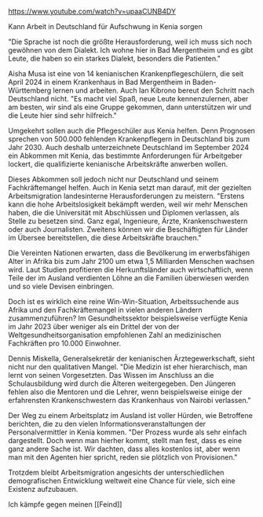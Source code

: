 https://www.youtube.com/watch?v=upaaCUNB4DY

Kann Arbeit in Deutschland für Aufschwung in Kenia sorgen

"Die Sprache ist noch die größte Herausforderung, weil ich muss sich noch gewöhnen von dem Dialekt. Ich wohne hier in Bad Mergentheim und es gibt Leute, die haben so ein starkes Dialekt, besonders die Patienten." 

Aisha Musa ist eine von 14 kenianischen Krankenpflegeschülern, die seit April 2024 in einem Krankenhaus in Bad Mergentheim in Baden-Württemberg lernen und arbeiten. Auch Ian Kibrono bereut den Schritt nach Deutschland nicht. "Es macht viel Spaß, neue Leute kennenzulernen, aber am besten, wir sind als eine Gruppe gekommen, dann unterstützen wir und die Leute hier sind sehr hilfreich." 

Umgekehrt sollen auch die Pflegeschüler aus Kenia helfen. Denn Prognosen sprechen von 500.000 fehlenden Krankenpflegern in Deutschland bis zum Jahr 2030. Auch deshalb unterzeichnete Deutschland im September 2024 ein Abkommen mit Kenia, das bestimmte Anforderungen für Arbeitgeber lockert, die qualifizierte kenianische Arbeitskräfte anwerben wollen. 

Dieses Abkommen soll jedoch nicht nur Deutschland und seinem Fachkräftemangel helfen. Auch in Kenia setzt man darauf, mit der gezielten Arbeitsmigration landesinterne Herausforderungen zu meistern. "Erstens kann die hohe Arbeitslosigkeit bekämpft werden, weil wir mehr Menschen haben, die die Universität mit Abschlüssen und Diplomen verlassen, als Stelle zu besetzen sind. Ganz egal, Ingenieure, Ärzte, Krankenschwestern oder auch Journalisten. Zweitens können wir die Beschäftigten für Länder im Übersee bereitstellen, die diese Arbeitskräfte brauchen." 

Die Vereinten Nationen erwarten, dass die Bevölkerung im erwerbsfähigen Alter in Afrika bis zum Jahr 2100 um etwa 1,5 Milliarden Menschen wachsen wird. Laut Studien profitieren die Herkunftsländer auch wirtschaftlich, wenn Teile der im Ausland verdienten Löhne an die Familien überwiesen werden und so viele Devisen einbringen. 

Doch ist es wirklich eine reine Win-Win-Situation, Arbeitssuchende aus Afrika und den Fachkräftemangel in vielen anderen Ländern zusammenzuführen? Im Gesundheitssektor beispielsweise verfügte Kenia im Jahr 2023 über weniger als ein Drittel der von der Weltgesundheitsorganisation empfohlenen Zahl an medizinischen Fachkräften pro 10.000 Einwohner. 

Dennis Miskella, Generalsekretär der kenianischen Ärztegewerkschaft, sieht nicht nur den qualitativen Mangel. "Die Medizin ist eher hierarchisch, man lernt von seinen Vorgesetzten. Das Wissen im Anschluss an die Schulausbildung wird durch die Älteren weitergegeben. Den Jüngeren fehlen also die Mentoren und die Lehrer, wenn beispielsweise einige der erfahrensten Krankenschwestern das Krankenhaus von Nairobi verlassen." 

Der Weg zu einem Arbeitsplatz im Ausland ist voller Hürden, wie Betroffene berichten, die zu den vielen Informationsveranstaltungen der Personalvermittler in Kenia kommen. "Der Prozess wurde als sehr einfach dargestellt. Doch wenn man hierher kommt, stellt man fest, dass es eine ganz andere Sache ist. Wir dachten, dass alles kostenlos ist, aber wenn man mit den Agenten hier spricht, reden sie plötzlich von Provisionen." 

Trotzdem bleibt Arbeitsmigration angesichts der unterschiedlichen demografischen Entwicklung weltweit eine Chance für viele, sich eine Existenz aufzubauen.

Ich kämpfe gegen meinen [[Feind]]
